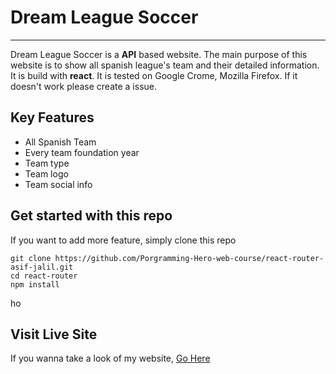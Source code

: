 # Dream League Soccer

---

Dream League Soccer is a **API** based website. The main purpose of this website is to show all spanish league's team and their detailed information. It is build with **react**. It is tested on Google Crome, Mozilla Firefox. If it doesn't work please create a issue.

## Key Features

- All Spanish Team
- Every team foundation year
- Team type
- Team logo
- Team social info

## Get started with this repo

If you want to add more feature, simply clone this repo

```
git clone https://github.com/Porgramming-Hero-web-course/react-router-asif-jalil.git
cd react-router
npm install
```
ho
## Visit Live Site

If you wanna take a look of my website, [Go Here](https://reactrouter-by-asif.netlify.app/)

